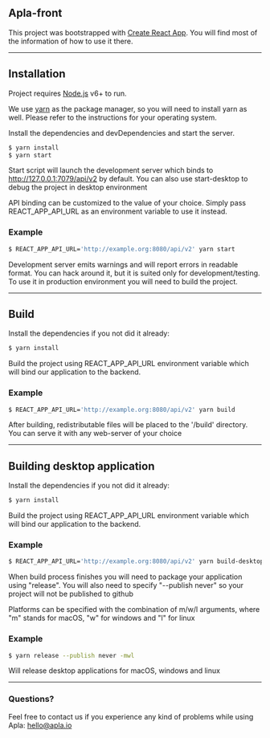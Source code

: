 ## Apla-front
This project was bootstrapped with [Create React App](https://github.com/facebookincubator/create-react-app). You will find most of the information of how to use it there.

----------

## Installation
Project requires [Node.js](https://nodejs.org/) v6+ to run.

We use [yarn](https://yarnpkg.com/en/docs/install) as the package manager, so you will need to install yarn as well. Please refer to the instructions for your operating system.

Install the dependencies and devDependencies and start the server.

```bash
$ yarn install
$ yarn start
```

Start script will launch the development server which binds to http://127.0.0.1:7079/api/v2 by default. You can also use start-desktop to debug the project in desktop environment

API binding can be customized to the value of your choice. Simply pass REACT_APP_API_URL as an environment variable to use it instead.

### Example

```bash
$ REACT_APP_API_URL='http://example.org:8080/api/v2' yarn start
```

Development server emits warnings and will report errors in readable format. You can hack around it, but it is suited only for development/testing. To use it in production environment you will need to build the project.

----------

## Build
Install the dependencies if you not did it already:
```bash
$ yarn install
```

Build the project using REACT_APP_API_URL environment variable which will bind our application to the backend.

### Example

```bash
$ REACT_APP_API_URL='http://example.org:8080/api/v2' yarn build
```

After building, redistributable files will be placed to the '/build' directory. You can serve it with any web-server of your choice

----------

## Building desktop application
Install the dependencies if you not did it already:
```bash
$ yarn install
```

Build the project using REACT_APP_API_URL environment variable which will bind our application to the backend.

### Example

```bash
$ REACT_APP_API_URL='http://example.org:8080/api/v2' yarn build-desktop
```

When build process finishes you will need to package your application using "release". You will also need to specify "--publish never" so your project will not be published to github

Platforms can be specified with the combination of m/w/l arguments, where "m" stands for macOS, "w" for windows and "l" for linux

### Example

```bash
$ yarn release --publish never -mwl
```
Will release desktop applications for macOS, windows and linux

----------

### Questions?

Feel free to contact us if you experience any kind of problems while using Apla: hello@apla.io
